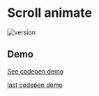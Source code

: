 
# Scroll animate

![version](https://img.shields.io/github/manifest-json/v/Natjo/scrollAnimate)  



## Demo


[See codepen demo](https://codepen.io/natjo/pen/vYLpaVL)

<a href="https://codepen.io/natjo/pen/ExoQjXr?editors=1001">last codepen demo</a>
